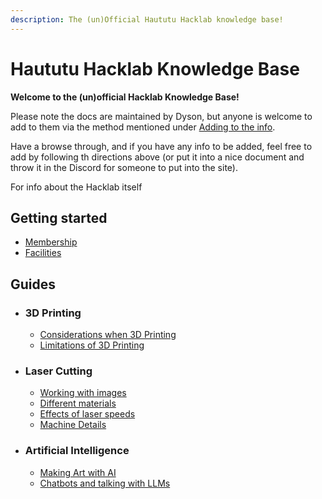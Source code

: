 ```yaml
---
description: The (un)Official Haututu Hacklab knowledge base!
---
```

# Haututu Hacklab Knowledge Base

**Welcome to the (un)official Hacklab Knowledge Base!**

Please note the docs are maintained by Dyson, but anyone is welcome to add to them via the method mentioned under [Adding to the info](./info/addinginfo).  

Have a browse through, and if you have any info to be added, feel free to add by following th directions above (or put it into a nice document and throw it in the Discord for someone to put into the site).  

For info about the Hacklab itself

## Getting started

- [Membership](https://www.haututuhacklab.nz/membership)
- [Facilities](https://www.haututuhacklab.nz/spaces/)  

## Guides

- ### 3D Printing

    - [Considerations when 3D Printing](./guides/3dprinting/considerations)
    - [Limitations of 3D Printing](./guides/3dprinting/limitations)

- ### Laser Cutting

    - [Working with images](./guides/laser/images)
    - [Different materials](./guides/laser/materials)
    - [Effects of laser speeds](./guides/laser/speeds)
    - [Machine Details](./guides/laser/machine-details)

- ### Artificial Intelligence

    - [Making Art with AI](guides/ai/art)
    - [Chatbots and talking with LLMs](guides/ai/chat)
